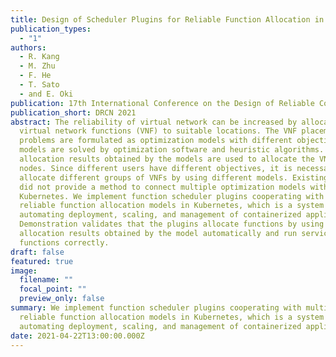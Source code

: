 ```yaml
---
title: Design of Scheduler Plugins for Reliable Function Allocation in Kubernetes
publication_types:
  - "1"
authors:
  - R. Kang
  - M. Zhu
  - F. He
  - T. Sato
  - and E. Oki
publication: 17th International Conference on the Design of Reliable Communication Networks
publication_short: DRCN 2021
abstract: The reliability of virtual network can be increased by allocating
  virtual network functions (VNF) to suitable locations. The VNF placement
  problems are formulated as optimization models with different objectives. The
  models are solved by optimization software and heuristic algorithms. The
  allocation results obtained by the models are used to allocate the VNFs to
  nodes. Since different users have different objectives, it is necessary to
  allocate different groups of VNFs by using different models. Existing tools
  did not provide a method to connect multiple optimization models with
  Kubernetes. We implement function scheduler plugins cooperating with multiple
  reliable function allocation models in Kubernetes, which is a system for
  automating deployment, scaling, and management of containerized applications.
  Demonstration validates that the plugins allocate functions by using the
  allocation results obtained by the model automatically and run service
  functions correctly.
draft: false
featured: true
image:
  filename: ""
  focal_point: ""
  preview_only: false
summary: We implement function scheduler plugins cooperating with multiple
  reliable function allocation models in Kubernetes, which is a system for
  automating deployment, scaling, and management of containerized applications.
date: 2021-04-22T13:00:00.000Z
---
```


